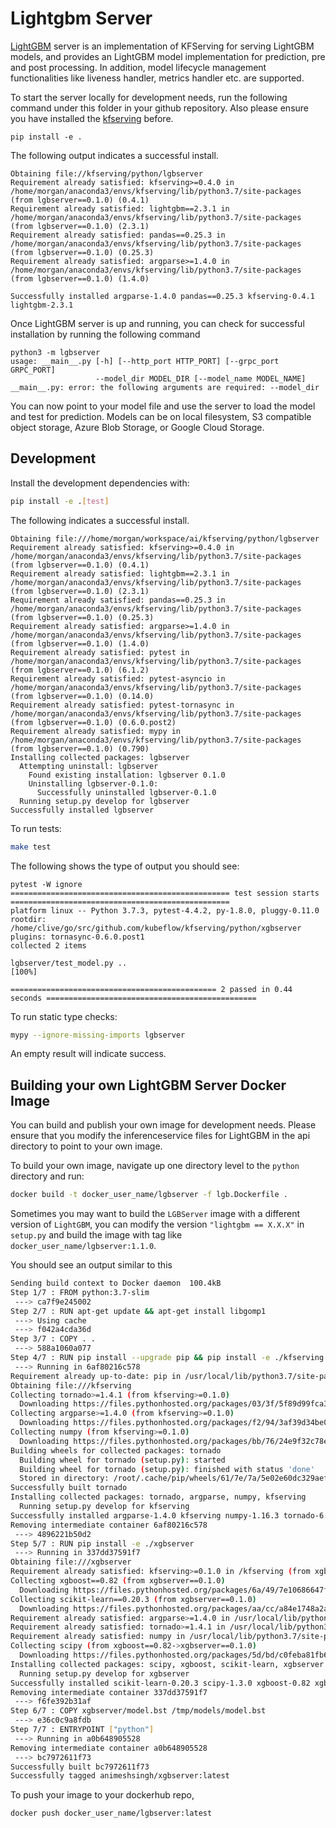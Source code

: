 # Lightgbm Server

[LightGBM](https://lightgbm.readthedocs.io/en/latest/index.html ) server is an implementation of KFServing for serving LightGBM models, and provides an LightGBM model implementation for prediction, pre and post processing. In addition, model lifecycle management functionalities like liveness handler, metrics handler etc. are supported. 

To start the server locally for development needs, run the following command under this folder in your github repository. Also please ensure you have installed the [kfserving](../kfserving) before.

```
pip install -e .
```

The following output indicates a successful install.

```
Obtaining file://kfserving/python/lgbserver
Requirement already satisfied: kfserving>=0.4.0 in /home/morgan/anaconda3/envs/kfserving/lib/python3.7/site-packages (from lgbserver==0.1.0) (0.4.1)
Requirement already satisfied: lightgbm==2.3.1 in /home/morgan/anaconda3/envs/kfserving/lib/python3.7/site-packages (from lgbserver==0.1.0) (2.3.1)
Requirement already satisfied: pandas==0.25.3 in /home/morgan/anaconda3/envs/kfserving/lib/python3.7/site-packages (from lgbserver==0.1.0) (0.25.3)
Requirement already satisfied: argparse>=1.4.0 in /home/morgan/anaconda3/envs/kfserving/lib/python3.7/site-packages (from lgbserver==0.1.0) (1.4.0)

Successfully installed argparse-1.4.0 pandas==0.25.3 kfserving-0.4.1 lightgbm-2.3.1
```
Once LightGBM server is up and running, you can check for successful installation by running the following command

```
python3 -m lgbserver
usage: __main__.py [-h] [--http_port HTTP_PORT] [--grpc_port GRPC_PORT]
                   --model_dir MODEL_DIR [--model_name MODEL_NAME]
__main__.py: error: the following arguments are required: --model_dir
```

You can now point to your model file and use the server to load the model and test for prediction. Models can be on local filesystem, S3 compatible object storage, Azure Blob Storage, or Google Cloud Storage.


## Development

Install the development dependencies with:

```bash
pip install -e .[test]
```

The following indicates a successful install.

```
Obtaining file:///home/morgan/workspace/ai/kfserving/python/lgbserver
Requirement already satisfied: kfserving>=0.4.0 in /home/morgan/anaconda3/envs/kfserving/lib/python3.7/site-packages (from lgbserver==0.1.0) (0.4.1)
Requirement already satisfied: lightgbm==2.3.1 in /home/morgan/anaconda3/envs/kfserving/lib/python3.7/site-packages (from lgbserver==0.1.0) (2.3.1)
Requirement already satisfied: pandas==0.25.3 in /home/morgan/anaconda3/envs/kfserving/lib/python3.7/site-packages (from lgbserver==0.1.0) (0.25.3)
Requirement already satisfied: argparse>=1.4.0 in /home/morgan/anaconda3/envs/kfserving/lib/python3.7/site-packages (from lgbserver==0.1.0) (1.4.0)
Requirement already satisfied: pytest in /home/morgan/anaconda3/envs/kfserving/lib/python3.7/site-packages (from lgbserver==0.1.0) (6.1.2)
Requirement already satisfied: pytest-asyncio in /home/morgan/anaconda3/envs/kfserving/lib/python3.7/site-packages (from lgbserver==0.1.0) (0.14.0)
Requirement already satisfied: pytest-tornasync in /home/morgan/anaconda3/envs/kfserving/lib/python3.7/site-packages (from lgbserver==0.1.0) (0.6.0.post2)
Requirement already satisfied: mypy in /home/morgan/anaconda3/envs/kfserving/lib/python3.7/site-packages (from lgbserver==0.1.0) (0.790)
Installing collected packages: lgbserver
  Attempting uninstall: lgbserver
    Found existing installation: lgbserver 0.1.0
    Uninstalling lgbserver-0.1.0:
      Successfully uninstalled lgbserver-0.1.0
  Running setup.py develop for lgbserver
Successfully installed lgbserver
```


To run tests:

```bash
make test
```

The following shows the type of output you should see:

```
pytest -W ignore
================================================= test session starts =================================================
platform linux -- Python 3.7.3, pytest-4.4.2, py-1.8.0, pluggy-0.11.0
rootdir: /home/clive/go/src/github.com/kubeflow/kfserving/python/xgbserver
plugins: tornasync-0.6.0.post1
collected 2 items                                                                                                     

lgbserver/test_model.py ..                                                                                      [100%]

============================================== 2 passed in 0.44 seconds ===============================================

```

To run static type checks:

```bash
mypy --ignore-missing-imports lgbserver
```
An empty result will indicate success.

## Building your own LightGBM Server Docker Image

You can build and publish your own image for development needs. Please ensure that you modify the inferenceservice files for LightGBM in the api directory to point to your own image.

To build your own image, navigate up one directory level to the `python` directory and run:

```bash
docker build -t docker_user_name/lgbserver -f lgb.Dockerfile .
```

Sometimes you may want to build the `LGBServer` image with a different version of `LightGBM`, you can modify the version `"lightgbm == X.X.X"` in `setup.py` and build the image with
tag like `docker_user_name/lgbserver:1.1.0`.

You should see an output similar to this

```bash
Sending build context to Docker daemon  100.4kB
Step 1/7 : FROM python:3.7-slim
 ---> ca7f9e245002
Step 2/7 : RUN apt-get update && apt-get install libgomp1
 ---> Using cache
 ---> f042a4cda36d
Step 3/7 : COPY . .
 ---> 588a1060a077
Step 4/7 : RUN pip install --upgrade pip && pip install -e ./kfserving
 ---> Running in 6af80216c578
Requirement already up-to-date: pip in /usr/local/lib/python3.7/site-packages (19.1.1)
Obtaining file:///kfserving
Collecting tornado>=1.4.1 (from kfserving>=0.1.0)
  Downloading https://files.pythonhosted.org/packages/03/3f/5f89d99fca3c0100c8cede4f53f660b126d39e0d6a1e943e95cc3ed386fb/tornado-6.0.2.tar.gz (481kB)
Collecting argparse>=1.4.0 (from kfserving>=0.1.0)
  Downloading https://files.pythonhosted.org/packages/f2/94/3af39d34be01a24a6e65433d19e107099374224905f1e0cc6bbe1fd22a2f/argparse-1.4.0-py2.py3-none-any.whl
Collecting numpy (from kfserving>=0.1.0)
  Downloading https://files.pythonhosted.org/packages/bb/76/24e9f32c78e6f6fb26cf2596b428f393bf015b63459468119f282f70a7fd/numpy-1.16.3-cp37-cp37m-manylinux1_x86_64.whl (17.3MB)
Building wheels for collected packages: tornado
  Building wheel for tornado (setup.py): started
  Building wheel for tornado (setup.py): finished with status 'done'
  Stored in directory: /root/.cache/pip/wheels/61/7e/7a/5e02e60dc329aef32ecf70e0425319ee7e2198c3a7cf98b4a2
Successfully built tornado
Installing collected packages: tornado, argparse, numpy, kfserving
  Running setup.py develop for kfserving
Successfully installed argparse-1.4.0 kfserving numpy-1.16.3 tornado-6.0.2
Removing intermediate container 6af80216c578
 ---> 4896221b50d2
Step 5/7 : RUN pip install -e ./xgbserver
 ---> Running in 337dd37591f7
Obtaining file:///xgbserver
Requirement already satisfied: kfserving>=0.1.0 in /kfserving (from xgbserver==0.1.0) (0.1.0)
Collecting xgboost==0.82 (from xgbserver==0.1.0)
  Downloading https://files.pythonhosted.org/packages/6a/49/7e10686647f741bd9c8918b0decdb94135b542fe372ca1100739b8529503/xgboost-0.82-py2.py3-none-manylinux1_x86_64.whl (114.0MB)
Collecting scikit-learn==0.20.3 (from xgbserver==0.1.0)
  Downloading https://files.pythonhosted.org/packages/aa/cc/a84e1748a2a70d0f3e081f56cefc634f3b57013b16faa6926d3a6f0598df/scikit_learn-0.20.3-cp37-cp37m-manylinux1_x86_64.whl (5.4MB)
Requirement already satisfied: argparse>=1.4.0 in /usr/local/lib/python3.7/site-packages (from xgbserver==0.1.0) (1.4.0)
Requirement already satisfied: tornado>=1.4.1 in /usr/local/lib/python3.7/site-packages (from kfserving>=0.1.0->xgbserver==0.1.0) (6.0.2)
Requirement already satisfied: numpy in /usr/local/lib/python3.7/site-packages (from kfserving>=0.1.0->xgbserver==0.1.0) (1.16.3)
Collecting scipy (from xgboost==0.82->xgbserver==0.1.0)
  Downloading https://files.pythonhosted.org/packages/5d/bd/c0feba81fb60e231cf40fc8a322ed5873c90ef7711795508692b1481a4ae/scipy-1.3.0-cp37-cp37m-manylinux1_x86_64.whl (25.2MB)
Installing collected packages: scipy, xgboost, scikit-learn, xgbserver
  Running setup.py develop for xgbserver
Successfully installed scikit-learn-0.20.3 scipy-1.3.0 xgboost-0.82 xgbserver
Removing intermediate container 337dd37591f7
 ---> f6fe392b31af
Step 6/7 : COPY xgbserver/model.bst /tmp/models/model.bst
 ---> e36c0c9a8fdb
Step 7/7 : ENTRYPOINT ["python"]
 ---> Running in a0b648905528
Removing intermediate container a0b648905528
 ---> bc7972611f73
Successfully built bc7972611f73
Successfully tagged animeshsingh/xgbserver:latest
```

To push your image to your dockerhub repo, 

```bash
docker push docker_user_name/lgbserver:latest
```
